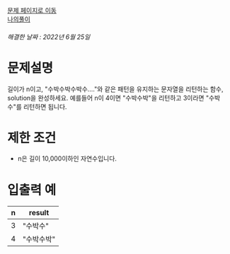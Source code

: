 [문제 페이지로 이동](https://programmers.co.kr/learn/courses/30/lessons/12921)   
[나의풀이](https://github.com/HK-An/coding_practice/blob/main/CodingPractice/programmers-lv1-find_prime_number/src/main/java/kr/hk/Solution.java)
###### 해결한 날짜 : 2022년 6월 25일
# 문제설명
길이가 n이고, "수박수박수박수...."와 같은 패턴을 유지하는 문자열을 리턴하는 함수, solution을 완성하세요. 예를들어 n이 4이면 "수박수박"을 리턴하고 3이라면 "수박수"를 리턴하면 됩니다.

# 제한 조건
- n은 길이 10,000이하인 자연수입니다.

# 입출력 예
|n|result|
|-|-|
|3|"수박수"|
|4|"수박수박"|
